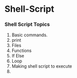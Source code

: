 # Shell-Script
### Shell Script Topics

1. Basic commands.
2. print
3. Files
4. Functions
5. If Else
6. Loop
7. Making shell script to execute
8. 
